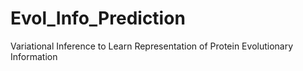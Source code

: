 # Evol_Info_Prediction
Variational Inference to Learn Representation of Protein Evolutionary Information
